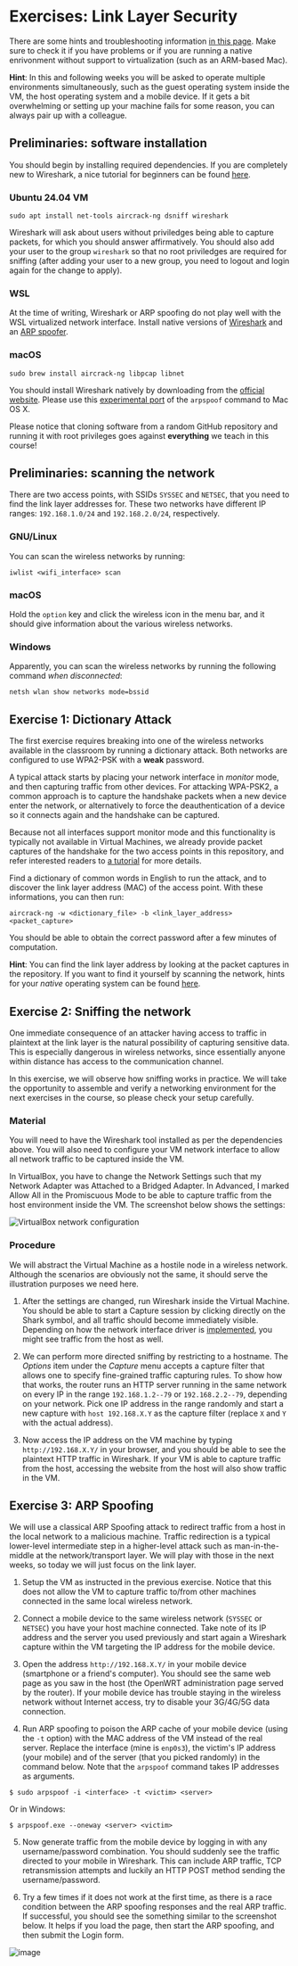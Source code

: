 # Exercises: Link Layer Security

There are some hints and troubleshooting information [in this page](hints.md). Make sure to check it if you have problems or if you are running a native enrivonment without support to virtualization (such as an ARM-based Mac). 

**Hint**: In this and following weeks you will be asked to operate multiple environments simultaneously, such as the guest operating system inside the VM, the host operating system and a mobile device. If it gets a bit overwhelming or setting up your machine fails for some reason, you can always pair up with a colleague.

## Preliminaries: software installation

You should begin by installing required dependencies. If you are completely new to Wireshark, a nice tutorial for beginners can be found [here](https://www.youtube.com/watch?v=TkCSr30UojM).

### Ubuntu 24.04 VM

```
sudo apt install net-tools aircrack-ng dsniff wireshark
```

Wireshark will ask about users without priviledges being able to capture packets, for which you should answer affirmatively. You should also add your user to the group `wireshark` so that no root priviledges are required for sniffing (after adding your user to a new group, you need to logout and login again for the change to apply).

### WSL

At the time of writing, Wireshark or ARP spoofing do not play well with the WSL virtualized network interface. Install native versions of [Wireshark](https://www.wireshark.org/download.html) and an [ARP spoofer](https://github.com/alandau/arpspoof).

### macOS

```
sudo brew install aircrack-ng libpcap libnet
```

You should install Wireshark natively by downloading from the [official website](https://www.wireshark.org/download.html).
Please use this [experimental port](https://github.com/KasperFan/macos-arpspoof) of the `arpspoof` command to Mac OS X.

Please notice that cloning software from a random GitHub repository and running it with root privileges goes against **everything** we teach in this course!

## Preliminaries: scanning the network

There are two access points, with SSIDs `SYSSEC` and `NETSEC`, that you need to find the link layer addresses for.
These two networks have different IP ranges: `192.168.1.0/24` and `192.168.2.0/24`, respectively.

### GNU/Linux

You can scan the wireless networks by running:

```
iwlist <wifi_interface> scan
```

### macOS

Hold the `option` key and click the wireless icon in the menu bar, and it should give information about the various wireless networks.

### Windows

Apparently, you can scan the wireless networks by running the following command *when disconnected*:

```
netsh wlan show networks mode=bssid
```

## Exercise 1: Dictionary Attack

The first exercise requires breaking into one of the wireless networks available in the classroom by running a dictionary attack.
Both networks are configured to use WPA2-PSK with a **weak** password.

A typical attack starts by placing your network interface in _monitor_ mode, and then capturing traffic from other devices.
For attacking WPA-PSK2, a common approach is to capture the handshake packets when a new device enter the network, or alternatively to force the deauthentication of a device so it connects again and the handshake can be captured.

Because not all interfaces support monitor mode and this functionality is typically not available in Virtual Machines, we already provide packet captures of the handshake for the two access points in this repository, and refer interested readers to [a tutorial](https://www.aircrack-ng.org/doku.php?id=cracking_wpa) for more details.

Find a dictionary of common words in English to run the attack, and to discover the link layer address (MAC) of the access point.
With these informations, you can then run:

```
aircrack-ng -w <dictionary_file> -b <link_layer_address> <packet_capture>
```

You should be able to obtain the correct password after a few minutes of computation.

**Hint**: You can find the link layer address by looking at the packet captures in the repository. If you want to find it yourself by scanning the network, hints for your _native_ operating system can be found [here](hints.md).

## Exercise 2: Sniffing the network

One immediate consequence of an attacker having access to traffic in plaintext at the link layer is the natural possibility of capturing sensitive data. This is especially dangerous in wireless networks, since essentially anyone within distance has access to the communication channel.

In this exercise, we will observe how sniffing works in practice. We will take the opportunity to assemble and verify a networking environment for the next exercises in the course, so please check your setup carefully.

### Material

You will need to have the Wireshark tool installed as per the dependencies above.
You will also need to configure your VM network interface to allow all network traffic to be captured inside the VM.

In VirtualBox, you have to change the Network Settings such that my Network Adapter was Attached to a Bridged Adapter. In Advanced, I marked Allow All in the Promiscuous Mode to be able to capture traffic from the host environment inside the VM. The screenshot below shows the settings:

![VirtualBox network configuration](vb-network.png)

### Procedure

We will abstract the Virtual Machine as a hostile node in a wireless network. Although the scenarios are obviously not the same, it should serve the illustration purposes we need here.

1. After the settings are changed, run Wireshark inside the Virtual Machine. You should be able to start a Capture session by clicking directly on the Shark symbol, and all traffic should become immediately visible. Depending on how the network interface driver is [implemented](https://www.virtualbox.org/manual/ch06.html#network_bridged), you might see traffic from the host as well.

2. We can perform more directed sniffing by restricting to a hostname. The _Options_ item under the _Capture_ menu accepts a capture filter that allows one to specify fine-grained traffic capturing rules.
To show how that works, the router runs an HTTP server running in the same network on every IP in the range `192.168.1.2--79` or `192.168.2.2--79`, depending on your network.
Pick one IP address in the range randomly and start a new capture with `host 192.168.X.Y` as the capture filter (replace `X` and `Y` with the actual address).

3. Now access the IP address on the VM machine by typing `http://192.168.X.Y/` in your browser, and you should be able to see the plaintext HTTP traffic in Wireshark. If your VM is able to capture traffic from the host, accessing the website from the host will also show traffic in the VM.

## Exercise 3: ARP Spoofing

We will use a classical ARP Spoofing attack to redirect traffic from a host in the local network to a malicious machine. Traffic redirection is a typical lower-level intermediate step in a higher-level attack such as man-in-the-middle at the network/transport layer. We will play with those in the next weeks, so today we will just focus on the link layer.

1. Setup the VM as instructed in the previous exercise. Notice that this does not allow the VM to capture traffic to/from other machines connected in the same local wireless network.

2. Connect a mobile device to the same wireless network (`SYSSEC` or `NETSEC`) you have your host machine connected. Take note of its IP address and the server you used previously and start again a Wireshark capture within the VM targeting the IP address for the mobile device.

3. Open the address `http://192.168.X.Y/` in your mobile device (smartphone or a friend's computer). You should see the same web page as you saw in the host (the OpenWRT administration page served by the router). If your mobile device has trouble staying in the wireless network without Internet access, try to disable your 3G/4G/5G data connection.

4. Run ARP spoofing to poison the ARP cache of your mobile device (using the `-t` option) with the MAC address of the VM instead of the real server. Replace the interface (mine is `enp0s3`), the victim's IP address (your mobile) and of the server (that you picked randomly) in the command below. Note that the `arpspoof` command takes IP addresses as arguments.

```
$ sudo arpspoof -i <interface> -t <victim> <server>
```
Or in Windows:

```
$ arpspoof.exe --oneway <server> <victim>
```

5. Now generate traffic from the mobile device by logging in with any username/password combination. You should suddenly see the traffic directed to your mobile in Wireshark.
This can include ARP traffic, TCP retransmission attempts and luckily an HTTP POST method sending the username/password.

6. Try a few times if it does not work at the first time, as there is a race condition between the ARP spoofing responses and the real ARP traffic. If successful, you should see the something similar to the screenshot below. It helps if you load the page, then start the ARP spoofing, and then submit the Login form.

![image](https://user-images.githubusercontent.com/5369810/135161121-8879b20a-8ae0-4bb5-abaa-431015ce3351.png)
